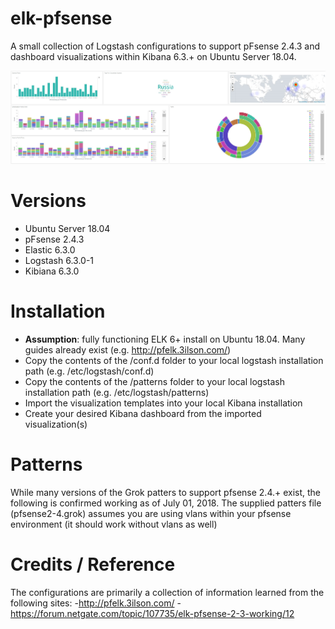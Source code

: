 # elk-pfsense
A small collection of Logstash configurations to support pFsense 2.4.3 and dashboard visualizations within Kibana 6.3.+ on Ubuntu Server 18.04.

![alt text](https://github.com/8270647/elk-pfsense/blob/master/kibana-dashboard-visu.JPG)

# Versions

- Ubuntu Server 18.04
- pFsense 2.4.3
- Elastic 6.3.0
- Logstash 6.3.0-1
- Kibiana 6.3.0

# Installation

- <b>Assumption</b>: fully functioning ELK 6+ install on Ubuntu 18.04. Many guides already exist (e.g. http://pfelk.3ilson.com/)
- Copy the contents of the /conf.d folder to your local logstash installation path (e.g. /etc/logstash/conf.d)
- Copy the contents of the /patterns folder to your local logstash installation path (e.g. /etc/logstash/patterns)
- Import the visualization templates into your local Kibana installation
- Create your desired Kibana dashboard from the imported visualization(s)


# Patterns

While many versions of the Grok patters to support pfsense 2.4.+ exist, the following is confirmed working as of July 01, 2018. The supplied patters file (pfsense2-4.grok) assumes you are using vlans within your pfsense environment (it should work without vlans as well)

# Credits / Reference

The configurations are primarily a collection of information learned from the following sites:
  -http://pfelk.3ilson.com/
  -https://forum.netgate.com/topic/107735/elk-pfsense-2-3-working/12
